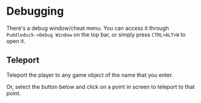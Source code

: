 # Debugging
There's a debug window/cheat menu. You can access it through `Puddleduck->Debug Window` on the top bar, or simply press `CTRL+ALT+W` to open it.

## Teleport
Teleport the player to any game object of the name that you enter.

Or, select the button below and click on a point in screen to teleport to that point.
